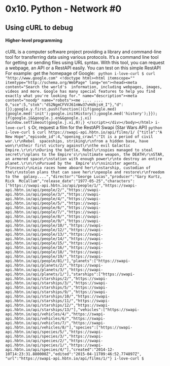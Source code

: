 # 0x10. Python - Network #0
## Using cURL to debug
#### Higher-level programming
cURL is a computer software project providing a library and command-line tool for transferring data using various protocols. It’s a command line tool for getting or sending 
files using URL syntax. With this tool, you can request a webpage, an API or a RestAPI easily. You can test on this simple RestAPI For example: get the homepage of Google: ``` 
python i-love-curl $ curl "http://www.google.com" <!doctype html><html itemscope="" itemtype="http://schema.org/WebPage" lang="en"><head><meta content="Search the world's 
information, including webpages, images, videos and more. Google has many special features to help you find exactly what you're looking for." name="description"><meta 
content="noodp" name="robots"><me .... .... 
0,"sce":5,"stok":"dS2NgmCFVVJ61nWw37vHdkjsH_I"},"d":{}};google.y.first.push(function(){if(google.med){google.med('init');google.initHistory();google.med('history');}}); 
if(google.j&&google.j.en&&google.j.xi){window.setTimeout(google.j.xi,0);} </script></div></body></html> i-love-curl $ ``` Or, request a film for the RestAPI Swapi (Star Wars 
API) ``` python i-love-curl $ curl https://swapi-api.hbtn.io/api/films/1/ {"title":"A New Hope","episode_id":4,"opening_crawl":"It is a period of civil war.\r\nRebel 
spaceships, striking\r\nfrom a hidden base, have won\r\ntheir first victory against\r\nthe evil Galactic Empire.\r\n\r\nDuring the battle, Rebel\r\nspies managed to steal 
secret\r\nplans to the Empire's\r\nultimate weapon, the DEATH\r\nSTAR, an armored space\r\nstation with enough power\r\nto destroy an entire planet.\r\n\r\nPursued by the 
Empire's\r\nsinister agents, Princess\r\nLeia races home aboard her\r\nstarship, custodian of the\r\nstolen plans that can save her\r\npeople and restore\r\nfreedom to the 
galaxy....","director":"George Lucas","producer":"Gary Kurtz, Rick 
McCallum","release_date":"1977-05-25","characters":["https://swapi-api.hbtn.io/api/people/1/","https://swapi-api.hbtn.io/api/people/2/","https://swapi-api.hbtn.io/api/people/3/","https://swapi-api.hbtn.io/api/people/4/","https://swapi-api.hbtn.io/api/people/5/","https://swapi-api.hbtn.io/api/people/6/","https://swapi-api.hbtn.io/api/people/7/","https://swapi-api.hbtn.io/api/people/8/","https://swapi-api.hbtn.io/api/people/9/","https://swapi-api.hbtn.io/api/people/10/","https://swapi-api.hbtn.io/api/people/12/","https://swapi-api.hbtn.io/api/people/13/","https://swapi-api.hbtn.io/api/people/14/","https://swapi-api.hbtn.io/api/people/15/","https://swapi-api.hbtn.io/api/people/16/","https://swapi-api.hbtn.io/api/people/18/","https://swapi-api.hbtn.io/api/people/19/","https://swapi-api.hbtn.io/api/people/81/"],"planets":["https://swapi-api.hbtn.io/api/planets/2/","https://swapi-api.hbtn.io/api/planets/3/","https://swapi-api.hbtn.io/api/planets/1/"],"starships":["https://swapi-api.hbtn.io/api/starships/2/","https://swapi-api.hbtn.io/api/starships/3/","https://swapi-api.hbtn.io/api/starships/5/","https://swapi-api.hbtn.io/api/starships/9/","https://swapi-api.hbtn.io/api/starships/10/","https://swapi-api.hbtn.io/api/starships/11/","https://swapi-api.hbtn.io/api/starships/12/","https://swapi-api.hbtn.io/api/starships/13/"],"vehicles":["https://swapi-api.hbtn.io/api/vehicles/4/","https://swapi-api.hbtn.io/api/vehicles/6/","https://swapi-api.hbtn.io/api/vehicles/7/","https://swapi-api.hbtn.io/api/vehicles/8/"],"species":["https://swapi-api.hbtn.io/api/species/5/","https://swapi-api.hbtn.io/api/species/3/","https://swapi-api.hbtn.io/api/species/2/","https://swapi-api.hbtn.io/api/species/1/","https://swapi-api.hbtn.io/api/species/4/"],"created":"2014-12-10T14:23:31.880000Z","edited":"2015-04-11T09:46:52.774897Z", 
"url":"https://swapi-api.hbtn.io/api/films/1/"} i-love-curl $ ```
